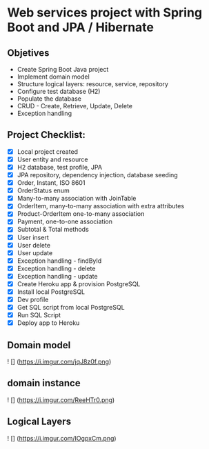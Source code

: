 # Web services project with Spring Boot and JPA / Hibernate

## Objetives

- Create Spring Boot Java project
- Implement domain model
- Structure logical layers: resource, service, repository
- Configure test database (H2)
- Populate the database
- CRUD - Create, Retrieve, Update, Delete
- Exception handling

## Project Checklist:

- [x] Local project created
- [x] User entity and resource
- [x] H2 database, test profile, JPA
- [x] JPA repository, dependency injection, database seeding
- [x] Order, Instant, ISO 8601
- [x] OrderStatus enum
- [x] Many-to-many association with JoinTable
- [x] OrderItem, many-to-many association with extra attributes
- [x] Product-OrderItem one-to-many association
- [x] Payment, one-to-one association
- [x] Subtotal & Total methods
- [x] User insert
- [x] User delete
- [x] User update
- [x] Exception handling - findById
- [x] Exception handling - delete
- [x] Exception handling - update
- [x] Create Heroku app & provision PostgreSQL
- [x] Install local PostgreSQL
- [x] Dev profile
- [x] Get SQL script from local PostgreSQL
- [x] Run SQL Script
- [x] Deploy app to Heroku

## Domain model
! [] (https://i.imgur.com/jqJ8z0f.png)

## domain instance
! [] (https://i.imgur.com/ReeHTr0.png)

## Logical Layers
! [] (https://i.imgur.com/IOgpxCm.png)
